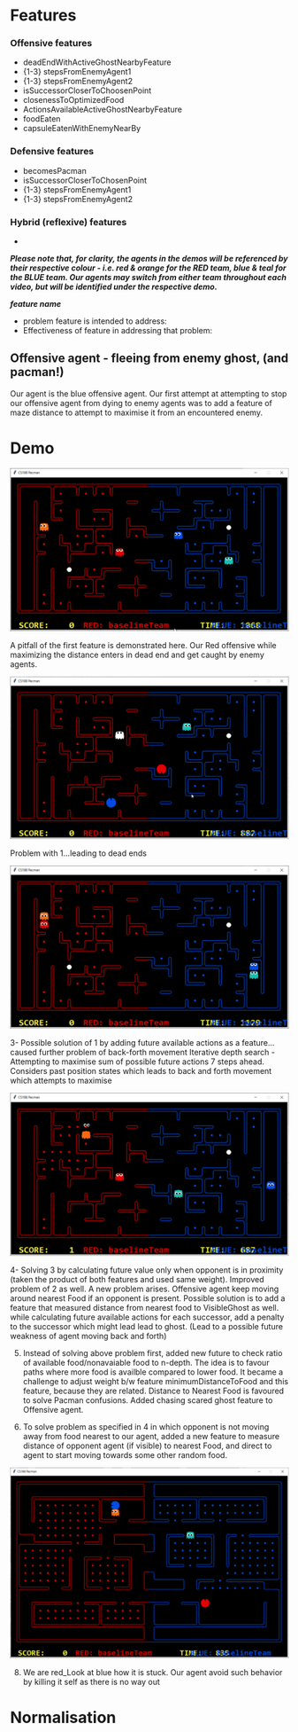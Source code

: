 # Features #

### Offensive features

* deadEndWithActiveGhostNearbyFeature
* {1-3} stepsFromEnemyAgent1
* {1-3} stepsFromEnemyAgent2
* isSuccessorCloserToChoosenPoint
* closenessToOptimizedFood
* ActionsAvailableActiveGhostNearbyFeature
* foodEaten
* capsuleEatenWithEnemyNearBy

### Defensive features

* becomesPacman
* isSuccessorCloserToChosenPoint
* {1-3} stepsFromEnemyAgent1
* {1-3} stepsFromEnemyAgent2

### Hybrid (reflexive) features

*

***Please note that, for clarity, the agents in the demos will be referenced by their respective colour - i.e. red & orange for the RED team, blue & teal for the BLUE team. Our agents may switch from either team throughout each video, but will be identified under the respective demo.***

***feature name***
*  problem feature is intended to address:
*  Effectiveness of feature in addressing that problem:

## Offensive agent - fleeing from enemy ghost, (and pacman!)

Our agent is the blue offensive agent. Our first attempt at attempting to stop our offensive agent from dying to enemy agents was to add a feature of maze distance to attempt to maximise it from an encountered enemy. 

# Demo

![1_-_offensive_agent_is_ghost__running_from_enemy_pacman](uploads/1462f1ad37b0b188024a0901a88c6272/1_-_offensive_agent_is_ghost__running_from_enemy_pacman.gif)

A pitfall of the first feature is demonstrated here. Our Red offensive while maximizing the distance enters in dead end and get caught by enemy agents. 

![2_-_offensive_agent_staying_in_dead_end](uploads/3ade853f2b9a113095f31b273ac19f4a/2_-_offensive_agent_staying_in_dead_end.gif)

Problem with 1...leading to dead ends

![3_-_offensive_agent_stuck_in_2_position_cycle](uploads/30e578e5b256df3ae8eec86bfcf2f135/3_-_offensive_agent_stuck_in_2_position_cycle.gif)

3- Possible solution of 1 by adding future available actions as a feature... caused further problem of back-forth movement
Iterative depth search - Attempting to maximise sum of possible future actions 7 steps ahead. 
Considers past position states which leads to back and forth movement which attempts to maximise

![4_-_offensive_agent_repeatedly_failing_to_re-enter_in_aims_of_closest_food](uploads/1fc4b3b072d59730c30404a1fd70ea0b/4_-_offensive_agent_repeatedly_failing_to_re-enter_in_aims_of_closest_food.gif)

4- Solving 3 by calculating future value only when opponent is in proximity (taken the product of both features and used same weight). Improved problem of 2 as well. A new problem arises. Offensive agent keep moving around nearest Food if an opponent is present. Possible solution is to add a feature that measured distance from nearest food to VisibleGhost as well. while calculating future available actions for each successor, add a penalty to the successor which might lead lead to ghost. 
(Lead to a possible future weakness of agent moving back and forth)


5. Instead of solving above problem first,  added new future to check ratio of available food/nonavaiable food to n-depth. The idea is to favour paths where more food is availble compared to lower food. It became a challenge to adjust weight b/w feature minimumDistanceToFood and this feature, because they are related. Distance to Nearest Food is favoured to solve Pacman confusions. Added chasing scared ghost feature to Offensive agent.

6. To solve problem as specified  in 4 in which opponent is not moving away from food nearest to our agent, added a new feature to measure distance of opponent agent (if visible) to nearest Food, and direct to agent to start moving towards some other random food.

![8_-_offensive_agent_held__hostage_](uploads/4df8370837b6dee5b20d0def584d44ad/8_-_offensive_agent_held__hostage_.gif)

8. We are red_Look at blue how it is stuck. Our agent avoid such behavior by killing it self as there is no way out


# Normalisation